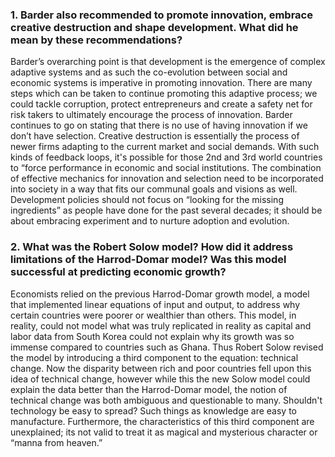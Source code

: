 
### 1. Barder also recommended to promote innovation, embrace creative destruction and shape development. What did he mean by these recommendations?

Barder’s overarching point is that development is the emergence of complex adaptive systems and as such the co-evolution between social and economic systems is imperative in promoting innovation. There are many steps which can be taken to continue promoting this adaptive process; we could tackle corruption, protect entrepreneurs and create a safety net for risk takers to ultimately encourage the process of innovation. Barder continues to go on stating that there is no use of having innovation if we don’t have selection. Creative destruction is essentially the process of newer firms adapting to the current market and social demands. With such kinds of feedback loops, it's possible for those 2nd and 3rd world countries to “force performance in economic and social institutions.  The combination of effective mechanics for innovation and selection need to be incorporated into society in a way that fits our communal goals and visions as well. Development policies should not focus on “looking for the missing ingredients” as people have done for the past several decades; it should be about embracing experiment and to nurture adoption and evolution.

### 2. What was the Robert Solow model? How did it address limitations of the Harrod-Domar model? Was this model successful at predicting economic growth? 

Economists relied on the previous Harrod-Domar growth model, a model that implemented linear equations of input and output, to address why certain countries were poorer or wealthier than others. This model, in reality, could not model what was truly replicated in reality as capital and labor data from South Korea could not explain why its growth was so immense compared to countries such as Ghana. Thus Robert Solow revised the model by introducing a third component to the equation: technical change. Now the disparity between rich and poor countries fell upon this idea of technical change, however while this the new Solow model could explain the data better than the Harrod-Domar model, the notion of technical change was both ambiguous and questionable to many. Shouldn't technology be easy to spread? Such things as knowledge are easy to manufacture. Furthermore, the characteristics of this third component are unexplained; its not valid to treat it as magical and mysterious character or “manna from heaven.”
